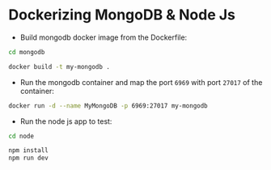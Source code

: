 # Dockerizing MongoDB & Node Js

- Build mongodb docker image from the Dockerfile:

```bash
cd mongodb

docker build -t my-mongodb .
```

- Run the mongodb container and map the port `6969` with port `27017` of the container:

```bash
docker run -d --name MyMongoDB -p 6969:27017 my-mongodb
```

- Run the node js app to test:

```bash
cd node

npm install
npm run dev
```
